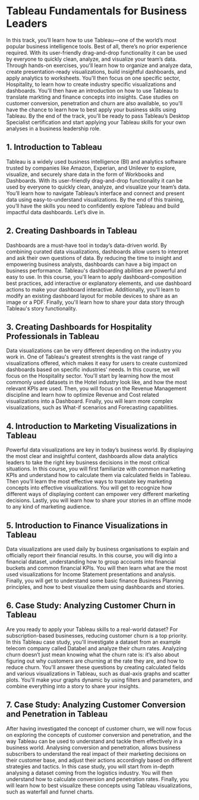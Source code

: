 # Tableau Fundamentals for Business Leaders
In this track, you’ll learn how to use Tableau—one of the world’s most popular business intelligence tools. Best of all, there’s no prior experience required. With its user-friendly drag-and-drop functionality it can be used by everyone to quickly clean, analyze, and visualize your team’s data. Through hands-on exercises, you'll learn how to organize and analyze data, create presentation-ready visualizations, build insightful dashboards, and apply analytics to worksheets. You'll then focus on one specific sector, Hospitality, to learn how to create industry specific visualizations and dashboards. You'll then have an introduction on how to use Tableau to translate markting and finance concepts into insights. Case studies on customer conversion, penetration and churn are also available, so you'll have the chance to learn how to best apply your business skills using Tableau. By the end of the track, you'll be ready to pass Tableau’s Desktop Specialist certification and start applying your Tableau skills for your own analyses in a business leadership role.

## 1. Introduction to Tableau
Tableau is a widely used business intelligence (BI) and analytics software trusted by companies like Amazon, Experian, and Unilever to explore, visualize, and securely share data in the form of Workbooks and Dashboards. With its user-friendly drag-and-drop functionality it can be used by everyone to quickly clean, analyze, and visualize your team’s data. You’ll learn how to navigate Tableau’s interface and connect and present data using easy-to-understand visualizations. By the end of this training, you’ll have the skills you need to confidently explore Tableau and build impactful data dashboards. Let’s dive in.

## 2. Creating Dashboards in Tableau
Dashboards are a must-have tool in today’s data-driven world. By combining curated data visualizations, dashboards allow users to interpret and ask their own questions of data. By reducing the time to insight and empowering business analysts, dashboards can have a big impact on business performance. Tableau's dashboarding abilities are powerful and easy to use. In this course, you'll learn to apply dashboard-composition best practices, add interactive or explanatory elements, and use dashboard actions to make your dashboard interactive. Additionally, you'll learn to modify an existing dashboard layout for mobile devices to share as an image or a PDF. Finally, you'll learn how to share your data story through Tableau's story functionality.

## 3. Creating Dashboards for Hospitality Professionals in Tableau
Data visualizations can be very different depending on the industry you work in. One of Tableau's greatest strenghts is the vast range of visualizations offered, which makes it easy for users to create customized dashboards based on specific industries' needs. In this course, we will focus on the Hospitality sector. You'll start by learning how the most commonly used datasets in the Hotel industry look like, and how the most relevant KPIs are used. Then, you will focus on the Revenue Management discipline and learn how to optimize Revenue and Cost related visualizations into a Dashboard. Finally, you will learn more complex visualizations, such as What-if scenarios and Forecasting capabilities. 

## 4. Introduction to Marketing Visualizations in Tableau
Powerful data visualizations are key in today’s business world. By displaying the most clear and insightful content, dashboards allow data analytics leaders to take the right key business decisions in the most critical situations. In this course, you will first familiarize with common marketing KPIs and understand how to calculate them via calculated fields in Tableau. Then you’ll learn the most effective ways to translate key marketing concepts into effective visualizations. You will get to recognize how different ways of displaying content can empower very different marketing decisions. Lastly, you will learn how to share your stories in an offline mode to any kind of marketing audience.

## 5. Introduction to Finance Visualizations in Tableau
Data visualizations are used daily by business organisations to explain and officially report their financial results. In this course, you will dig into a financial dataset, understanding how to group accounts into financial buckets and common financial KPIs. You will then learn what are the most used visualizations for Income Statement presentations and analysis. Finally, you will get to understand some basic finance Business Planning principles, and how to best visualize them using dashboards and stories.

## 6. Case Study: Analyzing Customer Churn in Tableau
Are you ready to apply your Tableau skills to a real-world dataset? For subscription-based businesses, reducing customer churn is a top priority. In this Tableau case study, you'll investigate a dataset from an example telecom company called Databel and analyze their churn rates. Analyzing churn doesn’t just mean knowing what the churn rate is: it’s also about figuring out why customers are churning at the rate they are, and how to reduce churn. You'll answer these questions by creating calculated fields and various visualizations in Tableau, such as dual-axis graphs and scatter plots. You'll make your graphs dynamic by using filters and parameters, and combine everything into a story to share your insights.

## 7. Case Study: Analyzing Customer Conversion and Penetration in Tableau
After having investigated the concept of customer churn, we will now focus on exploring the concepts of customer conversion and penetration, and the way Tableau can be used to understand and tackle them effectively in a business world. Analysing conversion and penetration, allows business subscribers to understand the real impact of their marketing decisions on their customer base, and adjust their actions accordingly based on different strategies and tactics. In this case study, you will start from in-depth analysing a dataset coming from the logistics industry. You will then understand how to calculate conversion and penetration rates. Finally, you will learn how to best visualize these concepts using Tableau visualizations, such as waterfall and funnel charts.

